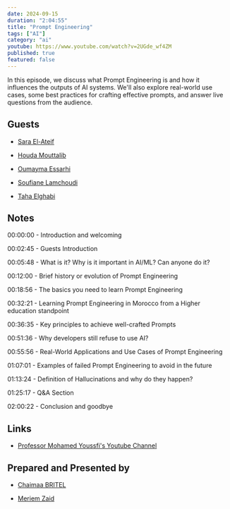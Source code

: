 ```yaml
---
date: 2024-09-15
duration: "2:04:55"
title: "Prompt Engineering"
tags: ["AI"]
category: "ai"
youtube: https://www.youtube.com/watch?v=2UGde_wf4ZM
published: true
featured: false
---
```


In this episode, we discuss what Prompt Engineering is and how it influences the outputs of AI systems. We'll also explore real-world use cases, some best practices for crafting effective prompts, and answer live questions from the audience.

## Guests

- [Sara El-Ateif](https://www.linkedin.com/in/sara-el-ateif)

- [Houda Mouttalib](https://www.linkedin.com/in/houdam/)

- [Oumayma Essarhi](https://www.linkedin.com/in/oumayma-essarhi)

- [Soufiane Lamchoudi](https://www.linkedin.com/in/soufiane-lamchoudi/)

- [Taha Elghabi](https://www.linkedin.com/in/taha-elghabi/)

## Notes

00:00:00 - Introduction and welcoming

00:02:45 - Guests Introduction

00:05:48 - What is it? Why is it important in AI/ML? Can anyone do it?

00:12:00 - Brief history or evolution of Prompt Engineering

00:18:56 - The basics you need to learn Prompt Engineering

00:32:21 - Learning Prompt Engineering in Morocco from a Higher education standpoint

00:36:35 - Key principles to achieve well-crafted Prompts

00:51:36 - Why developers still refuse to use AI?

00:55:56 - Real-World Applications and Use Cases of Prompt Engineering

01:07:01 - Examples of failed Prompt Engineering to avoid in the future

01:13:24 - Definition of Hallucinations and why do they happen?

01:25:17 - Q&A Section

02:00:22 - Conclusion and goodbye

## Links

- [Professor Mohamed Youssfi's Youtube Channel](https://www.youtube.com/@mohamedYoussfi)

## Prepared and Presented by

- [Chaimaa BRITEL](https://www.linkedin.com/in/chaimaa-britel-a509b116b/)

- [Meriem Zaid](https://twitter.com/_iMeriem)
